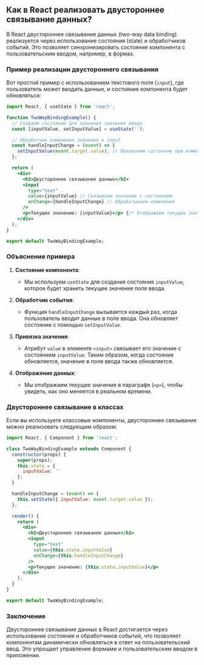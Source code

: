 ## Как в React реализовать двустороннее связывание данных?

В React двустороннее связывание данных (two-way data binding) реализуется через использование состояния (state) и обработчиков событий. Это позволяет синхронизировать состояние компонента с пользовательским вводом, например, в формах. 

### Пример реализации двустороннего связывания

Вот простой пример с использованием текстового поля (`input`), где пользователь может вводить данные, и состояние компонента будет обновляться:

```jsx
import React, { useState } from 'react';

function TwoWayBindingExample() {
  // Создаем состояние для хранения значения ввода
  const [inputValue, setInputValue] = useState('');

  // Обработчик изменения значения в input
  const handleInputChange = (event) => {
    setInputValue(event.target.value); // Обновляем состояние при изменении
  };

  return (
    <div>
      <h2>Двустороннее связывание данных</h2>
      <input
        type="text"
        value={inputValue} // Связываем значение с состоянием
        onChange={handleInputChange} // Обрабатываем изменения
      />
      <p>Текущее значение: {inputValue}</p> {/* Отображаем текущее значение */}
    </div>
  );
}

export default TwoWayBindingExample;
```

### Объяснение примера

1. **Состояние компонента**:
   - Мы используем `useState` для создания состояния `inputValue`, которое будет хранить текущее значение поля ввода.

2. **Обработчик события**:
   - Функция `handleInputChange` вызывается каждый раз, когда пользователь вводит данные в поле ввода. Она обновляет состояние с помощью `setInputValue`.

3. **Привязка значения**:
   - Атрибут `value` в элементе `<input>` связывает его значение с состоянием `inputValue`. Таким образом, когда состояние обновляется, значение в поле ввода также обновляется.

4. **Отображение данных**:
   - Мы отображаем текущее значение в параграфе (`<p>`), чтобы увидеть, как оно меняется в реальном времени.

### Двустороннее связывание в классах

Если вы используете классовые компоненты, двустороннее связывание можно реализовать следующим образом:

```jsx
import React, { Component } from 'react';

class TwoWayBindingExample extends Component {
  constructor(props) {
    super(props);
    this.state = {
      inputValue: ''
    };
  }

  handleInputChange = (event) => {
    this.setState({ inputValue: event.target.value });
  };

  render() {
    return (
      <div>
        <h2>Двустороннее связывание данных</h2>
        <input
          type="text"
          value={this.state.inputValue}
          onChange={this.handleInputChange}
        />
        <p>Текущее значение: {this.state.inputValue}</p>
      </div>
    );
  }
}

export default TwoWayBindingExample;
```

### Заключение

Двустороннее связывание данных в React достигается через использование состояния и обработчиков событий, что позволяет компонентам динамически обновляться в ответ на пользовательский ввод. Это упрощает управление формами и пользовательским вводом в приложении.